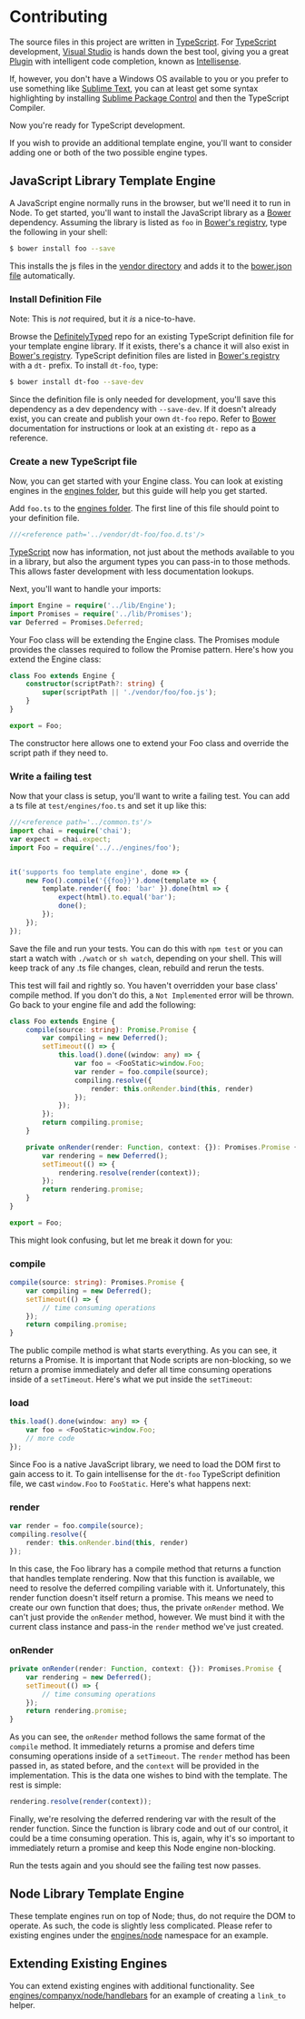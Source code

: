 ﻿# Contributing

The source files in this project are written in [TypeScript][]. For
[TypeScript][] development, [Visual Studio][] is hands down the best tool,
giving you a great [Plugin] with intelligent code completion, known as
[Intellisense][].

If, however, you don't have a Windows OS available to you or you prefer to use
something like [Sublime Text][], you can at least get some syntax highlighting
by installing [Sublime Package Control][] and then the TypeScript Compiler.

Now you're ready for TypeScript development.

If you wish to provide an additional template engine, you'll want to consider
adding one or both of the two possible engine types.


## JavaScript Library Template Engine

A JavaScript engine normally runs in the browser, but we'll need it to run in
Node. To get started, you'll want to install the JavaScript library as a
[Bower][] dependency. Assuming the library is listed as `foo` in
[Bower's registry][], type the following in your shell:

```sh
$ bower install foo --save
```

This installs the js files in the [vendor directory][] and adds it to the
[bower.json file][] automatically.


### Install Definition File

Note: This is *not* required, but it *is* a nice-to-have.

Browse the [DefinitelyTyped][] repo for an existing TypeScript definition file
for your template engine library. If it exists, there's a chance it will also
exist in [Bower's registry][]. TypeScript definition files are listed in
[Bower's registry][] with a `dt-` prefix. To install `dt-foo`, type:

```sh
$ bower install dt-foo --save-dev
```

Since the definition file is only needed for development, you'll save this
dependency as a dev dependency with `--save-dev`. If it doesn't already exist,
you can create and publish your own `dt-foo` repo. Refer to [Bower][]
documentation for instructions or look at an existing `dt-` repo as a
reference.


### Create a new TypeScript file

Now, you can get started with your Engine class. You can look at existing
engines in the [engines folder][], but this guide will help you get started.

Add `foo.ts` to the [engines folder][]. The first line of this file should
point to your definition file.

```ts
///<reference path='../vendor/dt-foo/foo.d.ts'/>
```

[TypeScript][] now has information, not just about the methods available to you
in a library, but also the argument types you can pass-in to those methods.
This allows faster development with less documentation lookups.

Next, you'll want to handle your imports:

```ts
import Engine = require('../lib/Engine');
import Promises = require('../lib/Promises');
var Deferred = Promises.Deferred;
```

Your Foo class will be extending the Engine class. The Promises module provides
the classes required to follow the Promise pattern. Here's how you extend the
Engine class:

```ts
class Foo extends Engine {
    constructor(scriptPath?: string) {
        super(scriptPath || './vendor/foo/foo.js');
    }
}

export = Foo;
```

The constructor here allows one to extend your Foo class and override the
script path if they need to.



### Write a failing test

Now that your class is setup, you'll want to write a failing test. You can add
a ts file at `test/engines/foo.ts` and set it up like this:

```ts
///<reference path='../common.ts'/>
import chai = require('chai');
var expect = chai.expect;
import Foo = require('../../engines/foo');


it('supports foo template engine', done => {
    new Foo().compile('{{foo}}').done(template => {
        template.render({ foo: 'bar' }).done(html => {
            expect(html).to.equal('bar');
            done();
        });
    });
});
```

Save the file and run your tests. You can do this with `npm test` or you can
start a watch with `./watch` or `sh watch`, depending on your shell. This
will keep track of any .ts file changes, clean, rebuild and rerun the tests.

This test will fail and rightly so. You haven't overridden your base class'
compile method. If you don't do this, a `Not Implemented` error will be
thrown. Go back to your engine file and add the following:

```ts
class Foo extends Engine {
    compile(source: string): Promise.Promise {
        var compiling = new Deferred();
        setTimeout(() => {
            this.load().done((window: any) => {
                var foo = <FooStatic>window.Foo;
                var render = foo.compile(source);
                compiling.resolve({
                    render: this.onRender.bind(this, render)
                });
            });
        });
        return compiling.promise;
    }

    private onRender(render: Function, context: {}): Promises.Promise {
        var rendering = new Deferred();
        setTimeout(() => {
            rendering.resolve(render(context));
        });
        return rendering.promise;
    }
}

export = Foo;
```

This might look confusing, but let me break it down for you:


### compile

```ts
compile(source: string): Promises.Promise {
    var compiling = new Deferred();
    setTimeout(() => {
        // time consuming operations
    });
    return compiling.promise;
}
```

The public compile method is what starts everything. As you can see, it returns
a Promise. It is important that Node scripts are non-blocking, so we return a
promise immediately and defer all time consuming operations inside of a
`setTimeout`. Here's what we put inside the `setTimeout`:


### load

```ts
this.load().done(window: any) => {
    var foo = <FooStatic>window.Foo;
    // more code
});
```

Since Foo is a native JavaScript library, we need to load the DOM first to gain
access to it. To gain intellisense for the `dt-foo` TypeScript definition file,
we cast `window.Foo` to `FooStatic`. Here's what happens next:


### render

```ts
var render = foo.compile(source);
compiling.resolve({
    render: this.onRender.bind(this, render)
});
```

In this case, the Foo library has a compile method that returns a function that
handles template rendering. Now that this function is available, we need to
resolve the deferred compiling variable with it. Unfortunately, this render
function doesn't itself return a promise. This means we need to create our own
function that does; thus, the private `onRender` method. We can't just provide
the `onRender` method, however. We must bind it with the current class instance
and pass-in the `render` method we've just created.


### onRender

```ts
private onRender(render: Function, context: {}): Promises.Promise {
    var rendering = new Deferred();
    setTimeout(() => {
        // time consuming operations
    });
    return rendering.promise;
}
```

As you can see, the `onRender` method follows the same format of the `compile`
method. It immediately returns a promise and defers time consuming operations
inside of a `setTimeout`. The `render` method has been passed in, as stated
before, and the `context` will be provided in the implementation. This is the
data one wishes to bind with the template. The rest is simple:

```ts
rendering.resolve(render(context));
```

Finally, we're resolving the deferred rendering var with the result of the
render function. Since the function is library code and out of our control, it
could be a time consuming operation. This is, again, why it's so important to
immediately return a promise and keep this Node engine non-blocking.

Run the tests again and you should see the failing test now passes.


## Node Library Template Engine

These template engines run on top of Node; thus, do not require the DOM to
operate. As such, the code is slightly less complicated. Please refer to
existing engines under the [engines/node][] namespace for an example.


## Extending Existing Engines

You can extend existing engines with additional functionality. See
[engines/companyx/node/handlebars][] for an example of creating a `link_to`
helper.



[Bower]: http://bower.io/
[Bower's registry]: http://sindresorhus.com/bower-components/
[vendor directory]: vendor
[bower.json file]: bower.json
[engines folder]: engines
[Visual Studio]: http://www.visualstudio.com/
[TypeScript]: http://www.typescriptlang.org/
[Plugin]: http://go.microsoft.com/fwlink/?LinkID=266563
[Intellisense]: https://en.wikipedia.org/wiki/Intelligent_code_completion
[Sublime Text]: http://www.sublimetext.com/
[Sublime Package Control]: https://sublime.wbond.net/installation
[DefinitelyTyped]: https://github.com/borisyankov/DefinitelyTyped
[engines/node]: engines/node
[engines/companyx/node/handlebars]: engines/companyx/node/handlebars
